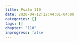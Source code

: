 ```yaml
---
title: Psalm 110
date: 2020-04-12T12:44:01-04:00
categories: []
tags: []
chapter: "110"
inprogress: false
---
```


